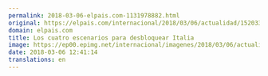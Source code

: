 ```yaml
---
permalink: 2018-03-06-elpais.com-1131978882.html
original: https://elpais.com/internacional/2018/03/06/actualidad/1520333438_681753.html#?ref=rss&format=simple&link=link
domain: elpais.com
title: Los cuatro escenarios para desbloquear Italia
image: https://ep00.epimg.net/internacional/imagenes/2018/03/06/actualidad/1520333438_681753_1520333599_rrss_normal.jpg
date: 2018-03-06 12:41:14
translations: en
---
```


